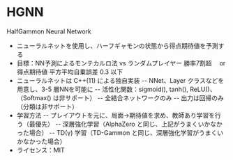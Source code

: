 # HGNN
HalfGammon Neural Network

- ニューラルネットを使用し、ハーフギャモンの状態から得点期待値を予測する
- 目標：NN予測によるモンテカルロ法 vs ランダムプレイヤー 勝率7割超
　or 得点期待値 平方平均自乗誤差 0.3 以下
- ニューラルネットは C++(11) による独自実装
-- NNet、Layer クラスなどを用意し、3-5 層NNを可能に
-- 活性化関数：sigmoid(), tanh(), ReLU()、（Softmax() は非サポート）
-- 全結合ネットワークのみ
-- 出力は回帰のみ（分類は非サポート）
- 学習方法
-- プレイアウトを元に、局面→期待値を求め、教師あり学習を行う（最優先）
-- 深層強化学習（AlphaZero と同じ、上記がうまくいかなかった場合）
-- TD(γ) 学習（TD-Gammon と同じ、深層強化学習がうまくいかなかった場合）
- ライセンス：MIT
